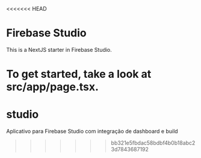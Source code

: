 <<<<<<< HEAD
# Firebase Studio

This is a NextJS starter in Firebase Studio.

To get started, take a look at src/app/page.tsx.
=======
# studio
Aplicativo para Firebase Studio com integração de dashboard e build
>>>>>>> bb321e5fbdac58bdbf4b0b18abc23d7843687192
